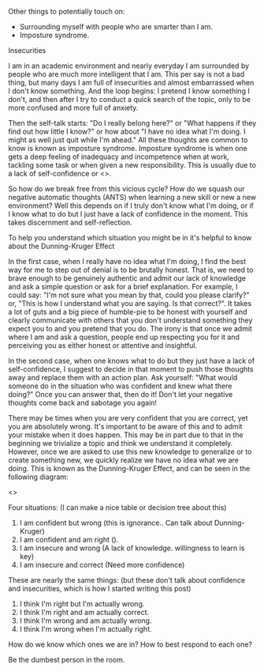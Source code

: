
Other things to potentially touch on:
- Surrounding myself with people who are smarter than I am.
- Imposture syndrome.


Insecurities

I am in an academic environment and nearly everyday I am surrounded by people who are much more intelligent that I am. This per say is not a bad thing, but many days I am full of insecurities and almost embarrassed when I don't know something. And the loop begins: I pretend I know something I don't, and then after I try to conduct a quick search of the topic, only to be more confused and more full of anxiety.

Then the self-talk starts:  "Do I really belong here?" or "What happens if they find out how little I know?" or how about "I have no idea what I'm doing. I might as well just quit while I'm ahead." All these thoughts are common to know is known as imposture syndrome. Imposture syndrome is when one gets a deep feeling of inadequacy and incompetence when at work, tackling some task or when given a new responsibility. This is usually due to a lack of self-confidence or <>.

So how do we break free from this vicious cycle? How do we squash our negative automatic thoughts (ANTS) when learning a new skill or new a new environment? Well this depends on if I truly don't know what I'm doing, or if I know what to do but I just have a lack of confidence in the moment. This takes discernment and self-reflection.

To help you understand which situation you might be in it's helpful to know about the Dunning-Kruger Effect

In the first case, when I really have no idea what I'm doing, I find the best way for me to step out of denial is to be brutally honest. That is, we need to brave enough to be genuinely authentic and  admit our lack of knowledge and ask a simple question or ask for a brief explanation. For example, I could say: "I'm not sure what you mean by that, could you please clarify?" or, "This is how I understand what you are saying. Is that correct?". It takes a lot of guts and a big piece of humble-pie to be honest with yourself and clearly communicate with others that you don't understand something they expect you to and you pretend that you do. The irony is that once we admit where I am and ask a question, people end up respecting you for it and perceiving you as either honest or attentive and insightful.

In the second case, when one knows what to do but they just have a lack of self-confidence, I suggest to decide in that moment to push those thoughts away and replace them with an action plan.
Ask yourself: "What would someone do in the situation who was confident and knew what there doing?" Once you can answer that, then do it! Don't let your negative thoughts come back and sabotage you again!

There may be times when you are very confident that you are correct, yet you are absolutely wrong. It's important to be aware of this and to admit your mistake when it does happen. This may be in part due to that in the beginning we trivialize a topic and think we understand it completely. However, once we are asked to use this new knowledge to generalize or to create something new, we quickly realize we have no idea what we are doing. This is known as the Dunning-Kruger Effect, and can be seen in the following diagram:

<<Talk a bit more about the Dunning-Kruger Effect>>

Four situations: (I can make a nice table or decision tree about this)
1. I am confident but wrong (this is ignorance.. Can talk about Dunning-Kruger)
2. I am confident and am right ().
3. I am insecure and wrong (A lack of knowledge. willingness to learn is key)
4. I am insecure and correct (Need more confidence)

These are nearly the same things: (but these don't talk about confidence and insecurities, which is how I started writing this post)
1. I think I'm right but I'm actually wrong.
2. I think I'm right and am actually correct.
3. I think I'm wrong and am actually wrong.
4. I think I'm wrong when I'm actually right.

How do we know which ones we are in? How to best respond to each one?

Be the dumbest person in the room.

